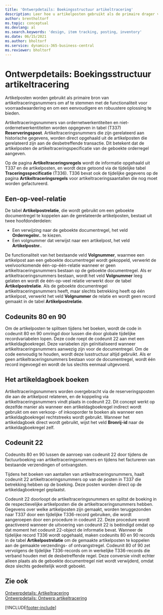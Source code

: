 ```yaml
---
title: 'Ontwerpdetails: Boekingsstructuur artikeltracering'
description: Leer hoe u artikelposten gebruikt als de primaire drager van artikeltraceringsnummers in de boekingsstructuur Artikeltracering.
author: brentholtorf
ms.topic: conceptual
ms.devlang: al
ms.search.keywords: 'design, item tracking, posting, inventory'
ms.date: 06/15/2021
ms.author: bholtorf
ms.service: dynamics-365-business-central
ms.reviewer: bholtorf
---
```

# <a name="design-details-item-tracking-posting-structure"></a>Ontwerpdetails: Boekingsstructuur artikeltracering
Artikelposten worden gebruikt als primaire bron van artikeltraceringsnummers om af te stemmen met de functionaliteit voor voorraadwaardering en om een eenvoudigere en robuustere oplossing te bieden.  
  
Artikeltraceringsnummers van ordernetwerkentiteiten en niet-ordernetwerkentiteiten worden opgegeven in tabel (T337) **Reserveringspost**. Artikeltraceringsnummers die zijn gerelateerd aan historische gegevens, worden direct opgehaald uit de artikelposten die gerelateerd zijn aan de desbetreffende transactie. Dit betekent dat de artikelposten de artikeltraceringspecificatie van de geboekte orderregel aangeven.  
  
Op de pagina **Artikeltraceringsregels** wordt de informatie opgehaald uit T337 en de artikelposten, en wordt deze getoond via de tijdelijke tabel **Traceringsspecificatie** (T336). T336 bevat ook de tijdelijke gegevens op de pagina **Artikeltraceringsregels** voor artikeltraceringsaantallen die nog moet worden gefactureerd.  
  
## <a name="one-to-many-relation"></a>Een-op-veel-relatie
De tabel **Artikelpostrelatie**, die wordt gebruikt om een geboekte documentregel te koppelen aan de gerelateerde artikelposten, bestaat uit twee hoofdonderdelen:  
  
* Een verwijzing naar de geboekte documentregel, het veld **Orderregelnr.**. te kiezen.  
* Een volgnummer dat verwijst naar een artikelpost, het veld **Artikelpostnr.**.  
  
De functionaliteit van het bestaande veld **Volgnummer**, waarmee een artikelpost aan een geboekte documentregel wordt gekoppeld, verwerkt de veelvoorkomende één-op-één-relatie wanneer er geen artikeltraceringsnummers bestaan op de geboekte documentregel. Als er artikeltraceringsnummers bestaan, wordt het veld **Volgnummer** leeg gelaten en wordt de één-op-veel relatie verwerkt door de tabel **Artikelpostrelatie**. Als de geboekte documentregel artikeltraceringsnummers heeft, maar slechts betrekking heeft op één artikelpost, verwerkt het veld **Volgnummer** de relatie en wordt geen record gemaakt in de tabel **Artikelpostrelatie**.  
  
## <a name="codeunits-80-sales-post--and-90-purch-post"></a>Codeunits 80 en 90
Om de artikelposten te splitsen tijdens het boeken, wordt de code in codeunit 80 en 90 omringd door lussen die door globale tijdelijke recordvariabelen lopen. Deze code roept de codeunit 22 aan met een artikeldagboekregel. Deze variabelen zijn geïnitialiseerd wanneer artikeltraceringsnummers aanwezig zijn voor de documentregel. Om de code eenvoudig te houden, wordt deze lusstructuur altijd gebruikt. Als er geen artikeltraceringsnummers bestaan voor de documentregel, wordt één record ingevoegd en wordt de lus slechts eenmaal uitgevoerd.  
  
## <a name="posting-the-item-journal"></a>Het artikeldagboek boeken
Artikeltraceringsnummers worden overgebracht via de reserveringsposten die aan de artikelpost relateren, en de koppeling via artikeltraceringsnummers vindt plaats in codeunit 22. Dit concept werkt op dezelfde manier als wanneer een artikeldagboekregel indirect wordt gebruikt om een verkoop- of inkooporder te boeken als wanneer een artikeldagboekregel rechtstreeks wordt gebruikt. Wanneer het artikeldagboek direct wordt gebruikt, wijst het veld **Bronrij-id** naar de artikeldagboekregel zelf.  
  
## <a name="code-unit-22--item-jnl-post-line"></a>Codeunit 22
Codeunits 80 en 90 lussen de aanroep van codeunit 22 door tijdens de factuurboeking van artikeltraceringsnummers en tijdens het factureren van bestaande verzendingen of ontvangsten.  
  
Tijdens het boeken van aantallen van artikeltraceringsnummers, haalt codeunit 22 artikeltraceringsnummers op van de posten in T337 die betrekking hebben op de boeking. Deze posten worden direct op de artikeldagboekregel geplaatst.  
  
Codeunit 22 doorloopt de artikeltraceringsnummers en splitst de boeking in de respectievelijke artikelposten die de artikeltraceringsnummers hebben. Gegevens over welke artikelposten zijn gemaakt, worden teruggezonden naar T337 door een tijdelijke T336-record gebruiken, die wordt aangeroepen door een procedure in codeunit 22. Deze procedure wordt geactiveerd wanneer de uitvoering van codeunit 22 is beëindigd omdat op dat moment het codeunit 22-object de informatie bevat. Wanneer de tijdelijke record T336 wordt opgehaald, maken codeunits 80 en 90 records in de tabel **Artikelpostrelatie** om de gemaakte artikelposten te koppelen aan de gemaakte verzendings- of ontvangstregel. Codeunit 80 of 90 zet vervolgens de tijdelijke T336-records om in werkelijke T336-records die verband houden met de desbetreffende regel. Deze conversie vindt echter alleen plaats als de geboekte documentregel niet wordt verwijderd, omdat deze slechts gedeeltelijk wordt geboekt.  
  
## <a name="see-also"></a>Zie ook
[Ontwerpdetails: Artikeltracering](design-details-item-tracking.md)   
[Ontwerpdetails: Ontwerp artikeltracering](design-details-item-tracking-design.md)

[!INCLUDE[footer-include](includes/footer-banner.md)]

